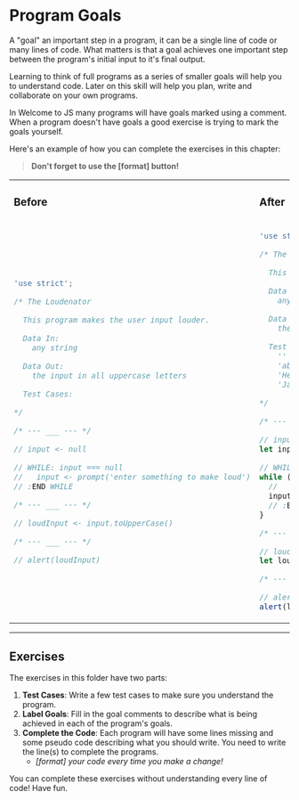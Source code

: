 # Program Goals

A "goal" an important step in a program, it can be a single line of code or many
lines of code. What matters is that a goal achieves one important step between
the program's initial input to it's final output.

Learning to think of full programs as a series of smaller goals will help you to
understand code. Later on this skill will help you plan, write and collaborate
on your own programs.

In Welcome to JS many programs will have goals marked using a comment. When a
program doesn't have goals a good exercise is trying to mark the goals yourself.

Here's an example of how you can complete the exercises in this chapter:

> **Don't forget to use the [format] button!**

<table>

<tr>
<td>

### Before

</td>
<td>

### After

</td>
</tr>

<tr>
<td>

```js
'use strict';

/* The Loudenator

  This program makes the user input louder.

  Data In:
    any string

  Data Out:
    the input in all uppercase letters

  Test Cases:

*/

/* --- ___ --- */

// input <- null

// WHILE: input === null
//   input <- prompt('enter something to make loud')
// :END WHILE

/* --- ___ --- */

// loudInput <- input.toUpperCase()

/* --- ___ --- */

// alert(loudInput)
```

</td>
<td>

```js
'use strict';

/* The Loudenator

  This program makes the user input louder.

  Data In:
    any string

  Data Out:
    the input in all uppercase letters

  Test Cases:
    '' -> ''
    'abc' -> 'ABC'
    'Hello Jon' -> 'HELLO JON'
    'JavaScript' -> 'JAVASCRIPT'

*/

/* --- get a string from the user --- */

// input <- null
let input = null;

// WHILE: input === null
while (input === null) {
  //   input <- prompt('enter something to make loud')
  input = prompt('enter something to make loud');
  // :END WHILE
}

/* --- convert all the letters to uppercase --- */

// loudInput <- input.toUpperCase()
let loudInput = input.toUpperCase();

/* --- display the loud string for the user --- */

// alert(loudInput)
alert(loudInput);
```

</td>
</tr>
</table>

---

## Exercises

The exercises in this folder have two parts:

1. **Test Cases**: Write a few test cases to make sure you understand the
   program.
1. **Label Goals**: Fill in the goal comments to describe what is being achieved
   in each of the program's goals.
1. **Complete the Code**: Each program will have some lines missing and some
   pseudo code describing what you should write. You need to write the line(s)
   to complete the programs.
   - _[format] your code every time you make a change!_

You can complete these exercises without understanding every line of code! Have
fun.
